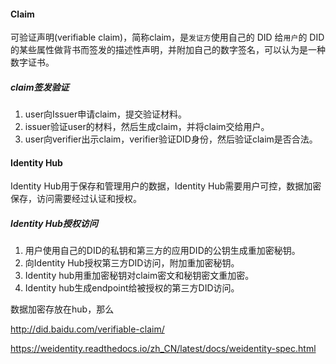 #### Claim

可验证声明(verifiable claim)，简称claim，是`发证方`使用自己的 DID 给`用户`的 DID 的某些属性做背书而签发的描述性声明，并附加自己的数字签名，可以认为是一种数字证书。

##### claim签发验证

1. user向Issuer申请claim，提交验证材料。
2. issuer验证user的材料，然后生成claim，并将claim交给用户。
3. user向verifier出示claim，verifier验证DID身份，然后验证claim是否合法。

#### Identity Hub

Identity Hub用于保存和管理用户的数据，Identity Hub需要用户可控，数据加密保存，访问需要经过认证和授权。

##### Identity Hub授权访问

1.  用户使用自己的DID的私钥和第三方的应用DID的公钥生成重加密秘钥。
2. 向Identity Hub授权第三方DID访问，附加重加密秘钥。
3. Identity hub用重加密秘钥对claim密文和秘钥密文重加密。
4. Identity hub生成endpoint给被授权的第三方DID访问。

数据加密存放在hub，那么

http://did.baidu.com/verifiable-claim/

https://weidentity.readthedocs.io/zh_CN/latest/docs/weidentity-spec.html